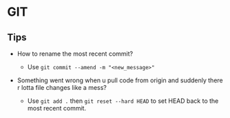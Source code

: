 # GIT

## Tips

- How to rename the most recent commit?

  - Use `git commit --amend -m "<new_message>"`

- Something went wrong when u pull code from origin and suddenly there r lotta file changes like a mess?
  - Use `git add .` then `git reset --hard HEAD` to set HEAD back to the most recent commit.
